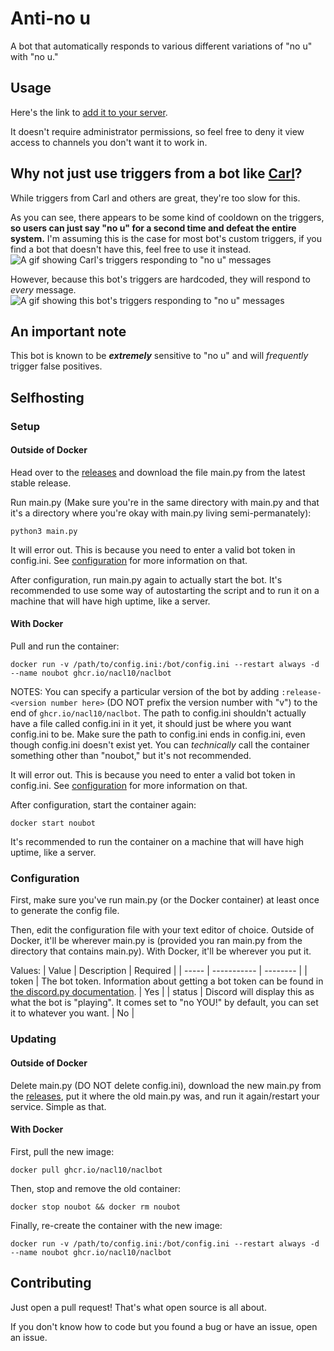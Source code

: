 # Anti-no u
A bot that automatically responds to various different variations of "no u" with "no u."

## Usage
Here's the link to [add it to your server](https://discord.com/api/oauth2/authorize?client_id=697143422623940688&permissions=52288&scope=bot).

It doesn't require administrator permissions, so feel free to deny it view access to channels you don't want it to work in.
## Why not just use triggers from a bot like [Carl](https://carl.gg/)?
While triggers from Carl and others are great, they're too slow for this.

As you can see, there appears to be some kind of cooldown on the triggers, **so users can just say "no u" for a second time and defeat the entire system.** I'm assuming this is the case for most bot's custom triggers, if you find a bot that doesn't have this, feel free to use it instead.
![A gif showing Carl's triggers responding to "no u" messages](https://github.com/NaCl10/noubot/blob/master/readme-gifs/carl.gif)

However, because this bot's triggers are hardcoded, they will respond to *every* message.
![A gif showing this bot's triggers responding to "no u" messages](https://github.com/NaCl10/noubot/blob/master/readme-gifs/anti%20no%20u%20bot.gif)

## An important note
This bot is known to be ***extremely*** sensitive to "no u" and will *frequently* trigger false positives.

## Selfhosting
### Setup
#### Outside of Docker
Head over to the [releases](https://github.com/NaCl10/noubot/releases) and download the file main.py from the latest stable release.

Run main.py (Make sure you're in the same directory with main.py and that it's a directory where you're okay with main.py living semi-permanately):
```shell
python3 main.py
```
It will error out. This is because you need to enter a valid bot token in config.ini. See [configuration](https://github.com/NaCl10/noubot#configuration) for more information on that.

After configuration, run main.py again to actually start the bot. It's recommended to use some way of autostarting the script and to run it on a machine that will have high uptime, like a server.

#### With Docker
Pull and run the container:
```shell
docker run -v /path/to/config.ini:/bot/config.ini --restart always -d --name noubot ghcr.io/nacl10/naclbot
```
NOTES: You can specify a particular version of the bot by adding `:release-<version number here>` (DO NOT prefix the version number with "v") to the end of `ghcr.io/nacl10/naclbot`. The path to config.ini shouldn't actually have a file called config.ini in it yet, it should just be where you want config.ini to be.  Make sure the path to config.ini ends in config.ini, even though config.ini doesn't exist yet. You can *technically* call the container something other than "noubot," but it's not recommended.

It will error out. This is because you need to enter a valid bot token in config.ini. See [configuration](https://github.com/NaCl10/noubot#configuration) for more information on that.

After configuration, start the container again:
```shell
docker start noubot
```
It's recommended to run the container on a machine that will have high uptime, like a server.

### Configuration
First, make sure you've run main.py (or the Docker container) at least once to generate the config file.

Then, edit the configuration file with your text editor of choice. Outside of Docker, it'll be wherever main.py is (provided you ran main.py from the directory that contains main.py). With Docker, it'll be wherever you put it.

Values:
| Value | Description | Required |
| ----- | ----------- | -------- |
| token | The bot token. Information about getting a bot token can be found in [the discord.py documentation](https://discordpy.readthedocs.io/en/latest/discord.html#discord-intro). | Yes |
| status | Discord will display this as what the bot is "playing". It comes set to "no YOU!" by default, you can set it to whatever you want. | No |

### Updating
#### Outside of Docker
Delete main.py (DO NOT delete config.ini), download the new main.py from the [releases](https://github.com/NaCl10/noubot/releases), put it where the old main.py was, and run it again/restart your service. Simple as that.

#### With Docker
First, pull the new image:
```shell
docker pull ghcr.io/nacl10/naclbot
```
Then, stop and remove the old container:
```shell
docker stop noubot && docker rm noubot
```
Finally, re-create the container with the new image:
```shell
docker run -v /path/to/config.ini:/bot/config.ini --restart always -d --name noubot ghcr.io/nacl10/naclbot
```

## Contributing
Just open a pull request! That's what open source is all about. 

If you don't know how to code but you found a bug or have an issue, open an issue.
